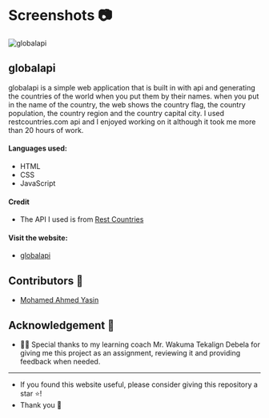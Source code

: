 # Screenshots 📷
![globalapi](https://github.com/MohamedAYasin/globalapi/assets/116743995/1f34f5ee-2bfc-4e52-bd39-3907b05e198d)

## globalapi

globalapi is a simple web application that is built in with api and generating the countries of the world when you put them by their names. when you put in the name of the country, the web shows the country flag, the country population, the country region and the country capital city.  I used restcountries.com api and I enjoyed working on it although it took me more than 20 hours of work.

#### Languages used:

- HTML
- CSS
- JavaScript

#### Credit

- The API I used is from [Rest Countries](https://restcountries.com)

#### Visit the website:

- [globalapi](https://mohamedayasin.github.io/globalapi/)

<h2 id="contributors">Contributors 👥</h2>  

- [Mohamed Ahmed Yasin](https://github.com/MohamedAYasin)


<h2 id="acknowledgement">Acknowledgement 🙏</h2> 

- 👏🏼 Special thanks to my learning coach Mr. Wakuma Tekalign Debela for giving me this project as an assignment, reviewing it and providing feedback when needed.

----------
- If you found this website useful, please consider giving this repository a star ⭐️!
- Thank you 🙏
